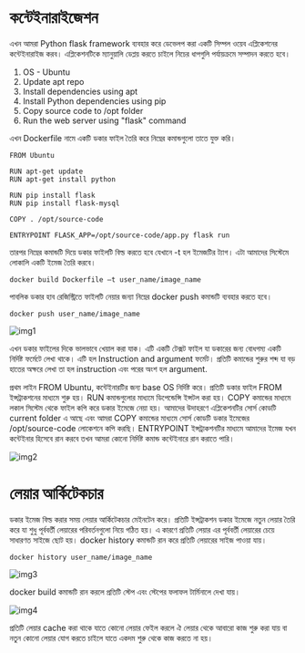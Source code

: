 # কন্টেইনারাইজেশন
এখন আমরা Python flask framework ব্যবহার করে ডেভেলপ করা একটি সিম্পল ওয়েব এপ্লিকেশনের কন্টেইনারাইজ করব। এপ্লিকেশনটিকে ম্যানুয়ালি ডেপ্লয় করতে চাইলে নিচের ধাপগুলি পর্যায়ক্রমে সম্পাদন করতে হবে। 
1. OS - Ubuntu
2. Update apt repo
3. Install dependencies using apt
4. Install Python dependencies using pip
5. Copy source code to /opt folder
6. Run the web server using "flask" command

এখন Dockerfile নামে একটি ডকার ফাইল তৈরি করে নিম্নের কমান্ডগুলো তাতে যুক্ত করি।
```
FROM Ubuntu

RUN apt-get update
RUN apt-get install python

RUN pip install flask
RUN pip install flask-mysql

COPY . /opt/source-code

ENTRYPOINT FLASK_APP=/opt/source-code/app.py flask run
```
তারপর নিম্নের কমান্ডটি দিয়ে ডকার ফাইলটি বিল্ড করতে হবে যেখানে -t হল ইমেজটির ট্যাগ। এটা আমাদের সিস্টেমে লোকালি একটি ইমেজ তৈরি করবে।
```
docker build Dockerfile –t user_name/image_name
```
পাবলিক ডকার হাব রেজিস্ট্রিতে ফাইলটি নেয়ার জন্যা নিম্নের docker push কমান্ডটি ব্যবহার করতে হবে।
```
docker push user_name/image_name
```

![img1](https://user-images.githubusercontent.com/61577824/168730670-d3278b45-b419-42bd-bc53-eae291f217d1.png)



এখন ডকার ফাইলের দিকে ভালভাবে খেয়াল করা যাক। এটি একটি টেক্সট ফাইল যা ডকারের জন্য বোধগম্য একটি নির্দিষ্ট ফর্মেটে লেখা থাকে। এটি হল Instruction and argument ফর্মেট। প্রতিটি কমান্ডের শুরুর শব্দ যা বড় হাতের অক্ষরে লেখা তা হল instruction এবং পরের অংশ হল argument.

প্রথম লাইন FROM Ubuntu,  কন্টেইনারটির জন্য base OS নির্দিষ্ট করে। প্রতিটি ডকার ফাইল FROM ইন্সট্রাকশনের মাধ্যমে শুরু হয়। 
RUN কমান্ডগুলোর মাধ্যমে ডিপেন্ডেন্সি ইন্সটল করা হয়। 
COPY কমান্ডের মাধ্যমে লকাল সিস্টেম থেকে ফাইল কপি করে ডকার ইমেজে নেয়া হয়। আমাদের উদাহরণে এপ্লিকেশনটির সোর্স কোডটি current folder এ আছে এবং আমরা COPY কমান্ডের মাধ্যমে সোর্স কোডটি ডকার ইমেজের /opt/source-code লোকেশনে কপি করছি। 
ENTRYPOINT ইন্সট্রাকশনটির মাধ্যমে আমাদের ইমেজ যখন কন্টেইনার হিসেবে রান করবে তখন আমরা কোনো নির্দিষ্ট কমান্ড কন্টেইনারে রান করাতে পারি।

![img2](https://user-images.githubusercontent.com/61577824/168730681-a9b1ebd1-8945-4533-be58-7bdbaf254107.png)

# লেয়ার আর্কিটেকচার 
ডকার ইমেজ বিল্ড করার সময় লেয়ার আর্কিটেকচার মেইনটেন করে। প্রতিটি ইন্সট্রাকশন ডকার ইমেজে নতুন লেয়ার তৈরি করে যা শুধু পূর্ববর্তী লেয়ারের পরিবর্তনগুলো নিয়ে গঠিত হয়। এ কারণে প্রতিটি লেয়ার এর পূর্ববর্তী লেয়ারের চেয়ে সাধারণত সাইজে ছোট হয়। docker history কমান্ডটি রান করে প্রতিটি লেয়ারের সাইজ পাওয়া যায়।
```
docker history user_name/image_name
```
![img3](https://user-images.githubusercontent.com/61577824/168730690-3ad40e80-a800-4e49-b07b-72dd3680c6e6.png)


docker build কমান্ডটি রান করলে প্রতিটি স্টেপ এবং স্টেপের ফলাফল টার্মিনালে দেখা যায়।


![img4](https://user-images.githubusercontent.com/61577824/168730700-40d2dae3-09cd-4256-bc67-2d4f1031e4f4.png)

প্রতিটি লেয়ার cache করা থাকে যাতে কোনো লেয়ার ফেইল করলে ঐ লেয়ার থেকে আবারো কাজ শুরু করা যায় বা নতুন কোনো লেয়ার যোগ করতে চাইলে যাতে একদম শুরু থেকে কাজ করতে না হয়। 
